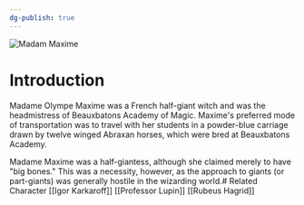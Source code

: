 ```yaml
---
dg-publish: true
---
```

![Madam Maxime](http://rxbg5ysja.bkt.gdipper.com/Madam_Maxime.png)
# Introduction
Madame Olympe Maxime was a French half-giant witch and was the headmistress of Beauxbatons Academy of Magic. Maxime's preferred mode of transportation was to travel with her students in a powder-blue carriage drawn by twelve winged Abraxan horses, which were bred at Beauxbatons Academy.

Madame Maxime was a half-giantess, although she claimed merely to have "big bones." This was a necessity, however, as the approach to giants (or part-giants) was generally hostile in the wizarding world.# Related Character
[[Igor Karkaroff]]
[[Professor Lupin]]
[[Rubeus Hagrid]]
